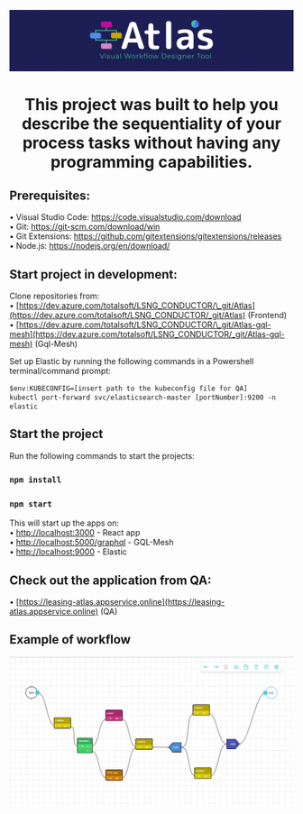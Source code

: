 ![Image alt text](src/assets/img/LogoAtlas.png)

<h1 align="center">
  This project was built to help you describe the sequentiality of your process tasks without having any programming capabilities.
</h1>

## Prerequisites:

• Visual Studio Code: https://code.visualstudio.com/download<br>
• Git: https://git-scm.com/download/win <br>
• Git Extensions: https://github.com/gitextensions/gitextensions/releases <br>
• Node.js: https://nodejs.org/en/download/

## Start project in development:

Clone repositories from:<br/>
• [https://dev.azure.com/totalsoft/LSNG_CONDUCTOR/\_git/Atlas](https://dev.azure.com/totalsoft/LSNG_CONDUCTOR/_git/Atlas) (Frontend)</br>
• [https://dev.azure.com/totalsoft/LSNG_CONDUCTOR/\_git/Atlas-gql-mesh](https://dev.azure.com/totalsoft/LSNG_CONDUCTOR/_git/Atlas-gql-mesh) (Gql-Mesh)

Set up Elastic by running the following commands in a Powershell terminal/command prompt:

    $env:KUBECONFIG=[insert path to the kubeconfig file for QA]
    kubectl port-forward svc/elasticsearch-master [portNumber]:9200 -n elastic

## Start the project

Run the following commands to start the projects:

### `npm install`

### `npm start`

This will start up the apps on: <br>
• [http://localhost:3000](http://localhost:3000) - React app <br>
• [http://localhost:5000/graphql](http://localhost:5000/graphql) - GQL-Mesh <br>
• [http://localhost:9000](http://localhost:9000) - Elastic

## Check out the application from QA:

• [https://leasing-atlas.appservice.online](https://leasing-atlas.appservice.online) (QA)

## Example of workflow

![Image alt text](src/assets/img/WfSample.png)
